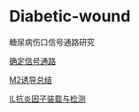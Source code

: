 # Diabetic-wound
 糖尿病伤口信号通路研究
 
[确定信号通路](https://chide-org.github.io/Diabetic-wound/DW信号通路探寻.html)

[M2诱导总结](https://chide-org.github.io/Diabetic-wound/DW巨噬细胞M2诱导.html)

[IL抗炎因子装载与检测](https://chide-org.github.io/Diabetic-wound/IL抗炎因子.html)
